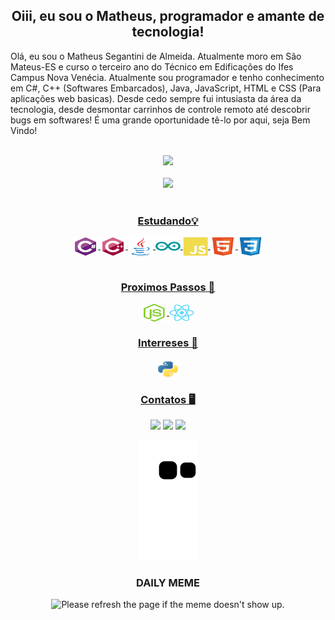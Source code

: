 <h2 align="center">Oiii, eu sou o Matheus, programador e amante de tecnologia!</h2>

<p align="left">Olá, eu sou o Matheus Segantini de Almeida. Atualmente moro em São Mateus-ES e curso o terceiro ano do Técnico em Edificações do Ifes Campus Nova Venécia. Atualmente sou programador e tenho conhecimento em C#, C++ (Softwares Embarcados), Java, JavaScript, HTML e CSS (Para aplicações web basicas). Desde cedo sempre fui intusiasta da área da tecnologia, desde desmontar carrinhos de controle remoto até descobrir bugs em softwares! É uma grande oportunidade tê-lo por aqui, seja Bem Vindo!</p>
</br>
<div align="center">
  <a href="https://github.com/msegantini9">
  <img height="180em" src="https://github-readme-stats.vercel.app/api?username=msegantini9&show_icons=true&theme=dracula&include_all_commits=true&count_private=true"/></br></br>
  <img height="180em" src="https://github-readme-stats.vercel.app/api/top-langs/?username=msegantini9&layout=compact&langs_count=7&theme=dracula"/>
</div>
<div style="display: inline_block" align="center"><br>
  <h3>Estudando💡</h3>
  <img align="center" alt="msega-csharp" height="30" width="40" src="https://raw.githubusercontent.com/devicons/devicon/master/icons/csharp/csharp-original.svg">
  <img align="center" alt="msega-cplusplus" height="30" width="40" src="https://raw.githubusercontent.com/devicons/devicon/master/icons/cplusplus/cplusplus-original.svg">
  <img align="center" alt="msega-java" height="30" width="40" src="https://raw.githubusercontent.com/devicons/devicon/master/icons/java/java-original.svg">
  <img align="center" alt="msega-arduino" height="30" width="40" src="https://raw.githubusercontent.com/devicons/devicon/master/icons/arduino/arduino-original.svg">
  <img align="center" alt="msega-js" height="30" width="40" src="https://raw.githubusercontent.com/devicons/devicon/master/icons/javascript/javascript-plain.svg">
  <img align="center" alt="msega-html" height="30" width="40" src="https://raw.githubusercontent.com/devicons/devicon/master/icons/html5/html5-original.svg">
  <img align="center" alt="msega-css" height="30" width="40" src="https://raw.githubusercontent.com/devicons/devicon/master/icons/css3/css3-original.svg">
  <div> </br>
  
  <h3>Proximos Passos 🌟</h3>
  <img align="center" alt="msega-nodejs" height="30" width="40" src="https://raw.githubusercontent.com/devicons/devicon/master/icons/nodejs/nodejs-original.svg">
  <img align="center" alt="msega-react" height="30" width="40" src="https://raw.githubusercontent.com/devicons/devicon/master/icons/react/react-original.svg">
  
  <h3>Interreses 👀</h3>
  <img align="center" alt="msega-html" height="30" width="40" src="https://raw.githubusercontent.com/devicons/devicon/master/icons/python/python-original.svg">
  
  <h3>Contatos 🖥️</h3>
  <a href="https://instagram.com/m.seganti" target="_blank"><img src="https://img.shields.io/badge/-Instagram-%23E4405F?style=for-the-badge&logo=instagram&logoColor=white" target="_blank"></a>
  <a href = "mailto:m.segantini9@gmail.com"><img src="https://img.shields.io/badge/-Gmail-%23333?style=for-the-badge&logo=gmail&logoColor=white" target="_blank"></a>
  <a href="https://www.linkedin.com/in/matheus-segantini-de-almeida-4631aa1b9/" target="_blank"><img src="https://img.shields.io/badge/-LinkedIn-%230077B5?style=for-the-badge&logo=linkedin&logoColor=white" target="_blank"></br></a> 
  
 
  ![Snake animation](https://github.com/msegantini9/msegantini9/blob/output/github-contribution-grid-snake.svg)

  <h3>DAILY MEME</h3> 
  <img src='https://random-memer.herokuapp.com/' title="Meme" alt="Please refresh the page if the meme doesn't show up.">
  
</div>
